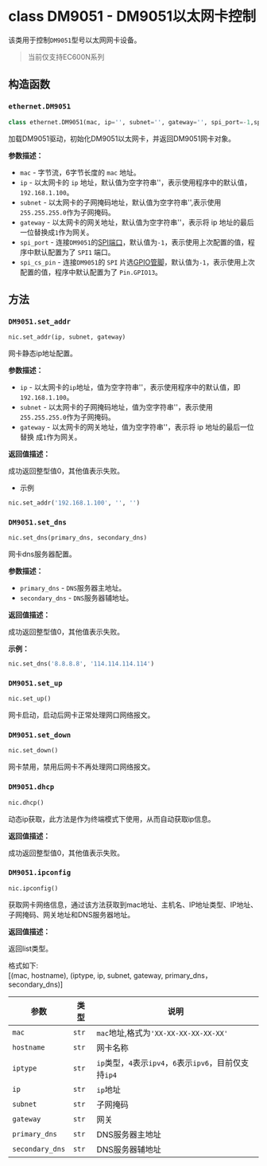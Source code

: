 # class DM9051 - DM9051以太网卡控制

该类用于控制`DM9051`型号以太网网卡设备。

> 当前仅支持EC600N系列

## 构造函数

### `ethernet.DM9051`

```python
class ethernet.DM9051(mac, ip='', subnet='', gateway='', spi_port=-1,spi_cs_pin=-1)
```

加载DM9051驱动，初始化DM9051以太网卡，并返回DM9051网卡对象。

**参数描述：**

- `mac` - 字节流，6字节长度的 `mac` 地址。
- `ip` - 以太网卡的 `ip` 地址，默认值为空字符串''，表示使用程序中的默认值，`192.168.1.100`。
- `subnet` - 以太网卡的子网掩码地址，默认值为空字符串'',表示使用`255.255.255.0`作为子网掩码。
- `gateway` - 以太网卡的网关地址，默认值为空字符串''，表示将 ip 地址的最后一位替换成`1`作为网关。
- `spi_port` - 连接`DM9051`的[SPI端口](./machine.SPI.md)，默认值为`-1`，表示使用上次配置的值，程序中默认配置为了 `SPI1` 端口。
- `spi_cs_pin` - 连接`DM9051`的 `SPI` 片选[GPIO管脚](./machine.Pin.md)，默认值为`-1`，表示使用上次配置的值，程序中默认配置为了 `Pin.GPIO13`。

## 方法

### `DM9051.set_addr`
```python
nic.set_addr(ip, subnet, gateway)
```

网卡静态ip地址配置。

**参数描述：**

- `ip` - 以太网卡的`ip`地址，值为空字符串''，表示使用程序中的默认值，即`192.168.1.100`。
- `subnet` - 以太网卡的子网掩码地址，值为空字符串''，表示使用`255.255.255.0`作为子网掩码。
- `gateway` - 以太网卡的网关地址，值为空字符串''，表示将 ip 地址的最后一位替换 成`1`作为网关。

**返回值描述：**   

成功返回整型值0，其他值表示失败。

* 示例

```python
nic.set_addr('192.168.1.100', '', '')
```

### `DM9051.set_dns`

```python
nic.set_dns(primary_dns, secondary_dns)
```

网卡dns服务器配置。

**参数描述：**

- `primary_dns` - `DNS`服务器主地址。
- `secondary_dns` - `DNS`服务器辅地址。

**返回值描述：**   

成功返回整型值0，其他值表示失败。

**示例：** 

```python
nic.set_dns('8.8.8.8', '114.114.114.114')
```

### `DM9051.set_up`

```python
nic.set_up()
```

网卡启动，启动后网卡正常处理网口网络报文。

### `DM9051.set_down`

```python
nic.set_down()
```

网卡禁用，禁用后网卡不再处理网口网络报文。

### `DM9051.dhcp`

```python
nic.dhcp()
```

动态ip获取，此方法是作为终端模式下使用，从而自动获取ip信息。

**返回值描述：**   

成功返回整型值0，其他值表示失败。

### `DM9051.ipconfig`

```python
nic.ipconfig()
```

获取网卡网络信息，通过该方法获取到mac地址、主机名、IP地址类型、IP地址、子网掩码、网关地址和DNS服务器地址。

**返回值描述：**   

返回list类型。

格式如下:  
[(mac, hostname), (iptype, ip, subnet, gateway, primary_dns，secondary_dns)]  

|  参数   | 类型  | 说明 |
| ---- | ---- |---------- |
| `mac`    | `str` | `mac`地址,格式为`'XX-XX-XX-XX-XX-XX'` |
| `hostname`| `str` | 网卡名称 |
| `iptype`  | `str` | `ip`类型，`4`表示`ipv4`，`6`表示`ipv6`，目前仅支持`ip4` |
| `ip`     | `str` | `ip`地址 |
| `subnet` | `str` | 子网掩码 |
| `gateway`| `str` | 网关 |
| `primary_dns`| `str` | DNS服务器主地址 |
| `secondary_dns`| `str` | DNS服务器辅地址 |

